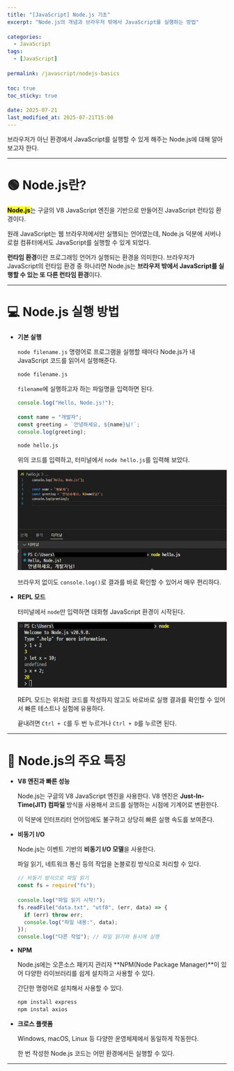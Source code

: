 ```yaml
---
title: "[JavaScript] Node.js 기초"
excerpt: "Node.js의 개념과 브라우저 밖에서 JavaScript를 실행하는 방법"

categories:
  - JavaScript
tags:
  - [JavaScript]

permalink: /javascript/nodejs-basics

toc: true
toc_sticky: true

date: 2025-07-21
last_modified_at: 2025-07-21T15:00
---
```


브라우저가 아닌 환경에서 JavaScript를 실행할 수 있게 해주는 Node.js에 대해 알아보고자 한다.

---

# 🟢 Node.js란?

<mark>**Node.js**</mark>는 구글의 V8 JavaScript 엔진을 기반으로 만들어진 JavaScript 런타임 환경이다.

원래 JavaScript는 웹 브라우저에서만 실행되는 언어였는데, Node.js 덕분에 서버나 로컬 컴퓨터에서도 JavaScript를 실행할 수 있게 되었다.

**런타임 환경**이란 프로그래밍 언어가 실행되는 환경을 의미한다. 브라우저가 JavaScript의 런타임 환경 중 하나라면 Node.js는 **브라우저 밖에서 JavaScript를 실행할 수 있는 또 다른 런타임 환경**이다. 

---

# 💻 Node.js 실행 방법

- **기본 실행**

  `node filename.js` 명령어로 프로그램을 실행할 때마다 Node.js가 내 JavaScript 코드를 읽어서 실행해준다.

  ```bash
  node filename.js
  ```

  `filename`에 실행하고자 하는 파일명을 입력하면 된다.

  ```javascript
  console.log("Hello, Node.js!");

  const name = "개발자";
  const greeting = `안녕하세요, ${name}님!`;
  console.log(greeting);
  ```

  ```bash
  node hello.js
  ```

  위의 코드를 입력하고, 터미널에서 `node hello.js`를 입력해 보았다.

  ![hello-example](/assets/images/posts_img/javascript/hello-example.png)

  브라우저 없이도 `console.log()`로 결과를 바로 확인할 수 있어서 매우 편리하다.

- **REPL 모드**

  터미널에서 `node`만 입력하면 대화형 JavaScript 환경이 시작된다.

  ![repl](/assets/images/posts_img/javascript/repl.png)

  REPL 모드는 위처럼 코드를 작성하지 않고도 바로바로 실행 결과를 확인할 수 있어서 빠른 테스트나 실험에 유용하다.

  끝내려면 `Ctrl + C`를 두 번 누르거나 `Ctrl + D`를 누르면 된다.

---

# 🌟 Node.js의 주요 특징

- **V8 엔진과 빠른 성능**

  Node.js는 구글의 V8 JavaScript 엔진을 사용한다. V8 엔진은 **Just-In-Time(JIT) 컴파일** 방식을 사용해서 코드를 실행하는 시점에 기계어로 변환한다.

  이 덕분에 인터프리터 언어임에도 불구하고 상당히 빠른 실행 속도를 보여준다.

- **비동기 I/O**

  Node.js는 이벤트 기반의 **비동기 I/O 모델**을 사용한다.

  파일 읽기, 네트워크 통신 등의 작업을 논블로킹 방식으로 처리할 수 있다.

  ```js
  // 비동기 방식으로 파일 읽기
  const fs = require("fs");

  console.log("파일 읽기 시작!");
  fs.readFile("data.txt", "utf8", (err, data) => {
    if (err) throw err;
    console.log("파일 내용:", data);
  });
  console.log("다른 작업"); // 파일 읽기와 동시에 실행
  ```

- **NPM**

  Node.js에는 오픈소스 패키지 관리자 **NPM(Node Package Manager)**이 있어 다양한 라이브러리를 쉽게 설치하고 사용할 수 있다.

  간단한 명령어로 설치해서 사용할 수 있다.

  ```bash
  npm install express
  npm instal axios
  ```

- **크로스 플랫폼**

  Windows, macOS, Linux 등 다양한 운영체제에서 동일하게 작동한다.

  한 번 작성한 Node.js 코드는 어떤 환경에서든 실행할 수 있다.

---
